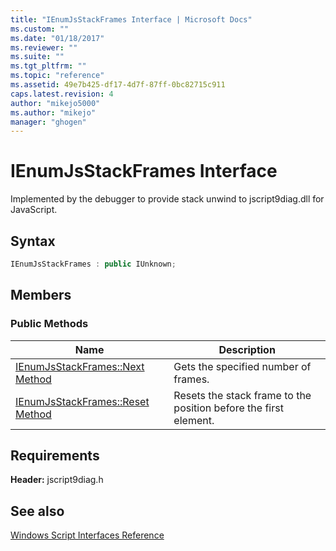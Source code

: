 ```yaml
---
title: "IEnumJsStackFrames Interface | Microsoft Docs"
ms.custom: ""
ms.date: "01/18/2017"
ms.reviewer: ""
ms.suite: ""
ms.tgt_pltfrm: ""
ms.topic: "reference"
ms.assetid: 49e7b425-df17-4d7f-87ff-0bc82715c911
caps.latest.revision: 4
author: "mikejo5000"
ms.author: "mikejo"
manager: "ghogen"
---
```

# IEnumJsStackFrames Interface
Implemented by the debugger to provide stack unwind to jscript9diag.dll for JavaScript.  
  
## Syntax  
  
```cpp
IEnumJsStackFrames : public IUnknown;  
```  
  
## Members  
  
### Public Methods  
  
|Name|Description|  
|----------|-----------------|  
|[IEnumJsStackFrames::Next Method](../../winscript/reference/ienumjsstackframes-next-method.md)|Gets the specified number of frames.|  
|[IEnumJsStackFrames::Reset Method](../../winscript/reference/ienumjsstackframes-reset-method.md)|Resets the stack frame to the position before the first element.|  
  
## Requirements  
 **Header:** jscript9diag.h  
  
## See also  
 [Windows Script Interfaces Reference](../../winscript/reference/windows-script-interfaces-reference.md)